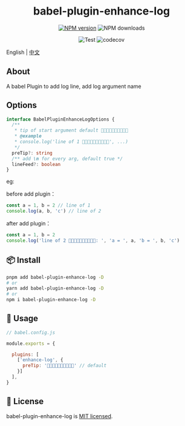 
<p align="center">
<h1 align="center">babel-plugin-enhance-log</h1>
</p>

<div align="center">


 [![NPM version][npm-image]][npm-url] ![NPM downloads][download-image]

![Test][test-badge] ![codecov][codecov-badge]


[npm-image]: https://img.shields.io/npm/v/babel-plugin-enhance-log.svg?style=flat-square
[npm-url]: http://npmjs.org/package/babel-plugin-enhance-log


[download-image]: https://img.shields.io/npm/dm/babel-plugin-enhance-log.svg?style=flat-square



[test-badge]: https://github.com/baozouai/babel-plugin-enhance-log/actions/workflows/ci.yml/badge.svg

[codecov-badge]: https://codecov.io/github/baozouai/plugin-babel-plugin-enhance-log/branch/master/graph/badge.svg


</div>

English | [中文](./README-zh_CN.md)
## About

A babel Plugin to add log line, add log argument name


## Options

```ts
interface BabelPluginEnhanceLogOptions {
  /**
   * tip of start argument default 🚀🚀🚀🚀🚀🚀🚀🚀🚀🚀
   * @example
   * console.log('line of 1 🚀🚀🚀🚀🚀🚀🚀🚀🚀🚀', ...)
   */
  preTip?: string
  /** add \n for every arg, default true */
  lineFeed?: boolean
}
```
eg:

before add plugin：
```ts
const a = 1, b = 2 // line of 1
console.log(a, b, 'c') // line of 2
```

after add plugin：
```ts
const a = 1, b = 2
console.log('line of 2 🚀🚀🚀🚀🚀🚀🚀🚀🚀🚀: ', 'a = ', a, 'b = ', b, 'c')
```


## 📦  Install

```sh
pnpm add babel-plugin-enhance-log -D
# or
yarn add babel-plugin-enhance-log -D
# or
npm i babel-plugin-enhance-log -D
```

##  🔨 Usage

```js
// babel.config.js

module.exports = {

  plugins: [
    ['enhance-log', {  
      preTip: '🚀🚀🚀🚀🚀🚀🚀🚀🚀🚀' // default 
    }]
  ],
}
```
## 📄 License

babel-plugin-enhance-log is [MIT licensed](./LICENSE).